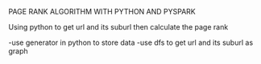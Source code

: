 PAGE RANK ALGORITHM WITH PYTHON AND PYSPARK

Using python to get url and its suburl then calculate the page rank

-use generator in python to store data
-use dfs to get url and its suburl as graph
